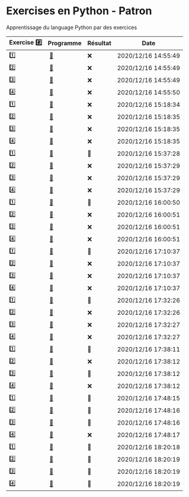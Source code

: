 # Exercises en Python - Patron

Apprentissage du language Python par des exercices

|  Exercise :hash:  |  Programme | Résultat | Date |
|-------------------|------------|----------|------|
| :one: | [:bookmark:](01/programme.py) | :x: | 2020/12/16 14:55:49 |
| :two: | [:bookmark:](02/programme.py) | :x: | 2020/12/16 14:55:49 |
| :three: | [:bookmark:](03/programme.py) | :x: | 2020/12/16 14:55:49 |
| :four: | [:bookmark:](04/programme.py) | :x: | 2020/12/16 14:55:50 |
| :one: | [:bookmark:](01/programme.py) | :x: | 2020/12/16 15:18:34 |
| :two: | [:bookmark:](02/programme.py) | :x: | 2020/12/16 15:18:35 |
| :three: | [:bookmark:](03/programme.py) | :x: | 2020/12/16 15:18:35 |
| :four: | [:bookmark:](04/programme.py) | :x: | 2020/12/16 15:18:35 |
| :one: | [:bookmark:](01/programme.py) | :tada: | 2020/12/16 15:37:28 |
| :two: | [:bookmark:](02/programme.py) | :x: | 2020/12/16 15:37:29 |
| :three: | [:bookmark:](03/programme.py) | :x: | 2020/12/16 15:37:29 |
| :four: | [:bookmark:](04/programme.py) | :x: | 2020/12/16 15:37:29 |
| :one: | [:bookmark:](01/programme.py) | :tada: | 2020/12/16 16:00:50 |
| :two: | [:bookmark:](02/programme.py) | :x: | 2020/12/16 16:00:51 |
| :three: | [:bookmark:](03/programme.py) | :x: | 2020/12/16 16:00:51 |
| :four: | [:bookmark:](04/programme.py) | :x: | 2020/12/16 16:00:51 |
| :one: | [:bookmark:](01/programme.py) | :tada: | 2020/12/16 17:10:37 |
| :two: | [:bookmark:](02/programme.py) | :x: | 2020/12/16 17:10:37 |
| :three: | [:bookmark:](03/programme.py) | :x: | 2020/12/16 17:10:37 |
| :four: | [:bookmark:](04/programme.py) | :x: | 2020/12/16 17:10:37 |
| :one: | [:bookmark:](01/programme.py) | :tada: | 2020/12/16 17:32:26 |
| :two: | [:bookmark:](02/programme.py) | :x: | 2020/12/16 17:32:26 |
| :three: | [:bookmark:](03/programme.py) | :x: | 2020/12/16 17:32:27 |
| :four: | [:bookmark:](04/programme.py) | :x: | 2020/12/16 17:32:27 |
| :one: | [:bookmark:](01/programme.py) | :tada: | 2020/12/16 17:38:11 |
| :two: | [:bookmark:](02/programme.py) | :x: | 2020/12/16 17:38:12 |
| :three: | [:bookmark:](03/programme.py) | :tada: | 2020/12/16 17:38:12 |
| :four: | [:bookmark:](04/programme.py) | :x: | 2020/12/16 17:38:12 |
| :one: | [:bookmark:](01/programme.py) | :tada: | 2020/12/16 17:48:15 |
| :two: | [:bookmark:](02/programme.py) | :tada: | 2020/12/16 17:48:16 |
| :three: | [:bookmark:](03/programme.py) | :tada: | 2020/12/16 17:48:16 |
| :four: | [:bookmark:](04/programme.py) | :x: | 2020/12/16 17:48:17 |
| :one: | [:bookmark:](01/programme.py) | :tada: | 2020/12/16 18:20:18 |
| :two: | [:bookmark:](02/programme.py) | :tada: | 2020/12/16 18:20:19 |
| :three: | [:bookmark:](03/programme.py) | :tada: | 2020/12/16 18:20:19 |
| :four: | [:bookmark:](04/programme.py) | :tada: | 2020/12/16 18:20:19 |
